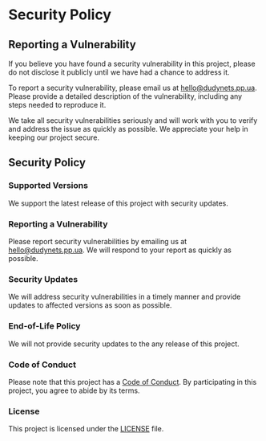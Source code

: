 # Security Policy

## Reporting a Vulnerability

If you believe you have found a security vulnerability in this project, please do not disclose it publicly until we have had a chance to address it.

To report a security vulnerability, please email us at hello@dudynets.pp.ua. Please provide a detailed description of the vulnerability, including any steps needed to reproduce it.

We take all security vulnerabilities seriously and will work with you to verify and address the issue as quickly as possible. We appreciate your help in keeping our project secure.

## Security Policy

### Supported Versions

We support the latest release of this project with security updates.

### Reporting a Vulnerability

Please report security vulnerabilities by emailing us at hello@dudynets.pp.ua. We will respond to your report as quickly as possible.

### Security Updates

We will address security vulnerabilities in a timely manner and provide updates to affected versions as soon as possible.

### End-of-Life Policy

We will not provide security updates to the any release of this project.

### Code of Conduct

Please note that this project has a [Code of Conduct](CODE_OF_CONDUCT.md). By participating in this project, you agree to abide by its terms.

### License

This project is licensed under the [LICENSE](LICENSE) file.
